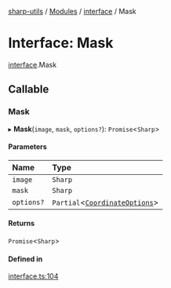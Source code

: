 [sharp-utils](../README.md) / [Modules](../modules.md) / [interface](../modules/interface.md) / Mask

# Interface: Mask

[interface](../modules/interface.md).Mask

## Callable

### Mask

▸ **Mask**(`image`, `mask`, `options?`): `Promise`<`Sharp`\>

#### Parameters

| Name | Type |
| :------ | :------ |
| `image` | `Sharp` |
| `mask` | `Sharp` |
| `options?` | `Partial`<[`CoordinateOptions`](interface.CoordinateOptions.md)\> |

#### Returns

`Promise`<`Sharp`\>

#### Defined in

[interface.ts:104](https://github.com/Manju2367/sharpUtils/blob/6d980e5/interface.ts#L104)
